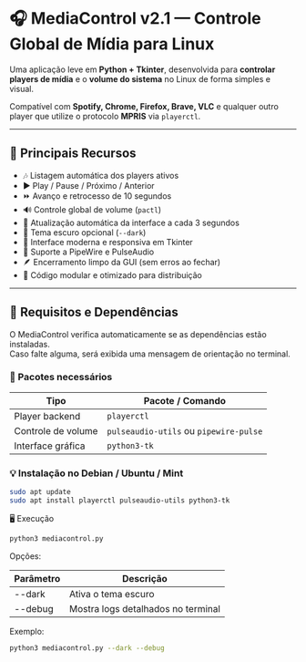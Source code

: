 # 🎧 MediaControl v2.1 — Controle Global de Mídia para Linux

Uma aplicação leve em **Python + Tkinter**, desenvolvida para **controlar players de mídia** e o **volume do sistema** no Linux de forma simples e visual.

Compatível com **Spotify, Chrome, Firefox, Brave, VLC** e qualquer outro player que utilize o protocolo **MPRIS** via `playerctl`.

---

## 🚀 Principais Recursos

- 🎶 Listagem automática dos players ativos
- ▶️ Play / Pause / Próximo / Anterior
- ⏩ Avanço e retrocesso de 10 segundos
- 🔊 Controle global de volume (`pactl`)
- 🔄 Atualização automática da interface a cada 3 segundos
- 🌙 Tema escuro opcional (`--dark`)
- 🧩 Interface moderna e responsiva em Tkinter
- 💬 Suporte a PipeWire e PulseAudio
- 🪶 Encerramento limpo da GUI (sem erros ao fechar)
- 🧱 Código modular e otimizado para distribuição

---

## 🧰 Requisitos e Dependências

O MediaControl verifica automaticamente se as dependências estão instaladas.  
Caso falte alguma, será exibida uma mensagem de orientação no terminal.

### 🔧 Pacotes necessários

| Tipo | Pacote / Comando |
|------|------------------|
| Player backend | `playerctl` |
| Controle de volume | `pulseaudio-utils` ou `pipewire-pulse` |
| Interface gráfica | `python3-tk` |

### 💡 Instalação no Debian / Ubuntu / Mint

```bash
sudo apt update
sudo apt install playerctl pulseaudio-utils python3-tk
```

🖥️ Execução
```bash
python3 mediacontrol.py
```

Opções:

| Parâmetro | Descrição |
|------|------------------|
| --dark | Ativa o tema escuro |
| --debug| Mostra logs detalhados no terminal |



Exemplo:
```bash
python3 mediacontrol.py --dark --debug
```